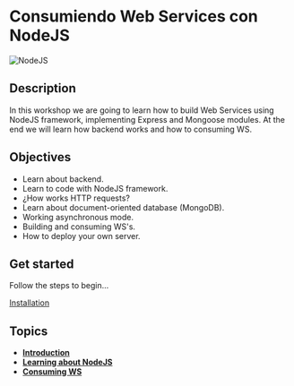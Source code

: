 # Consumiendo Web Services con NodeJS
![NodeJS](http://blog.evidaliahost.com/wp-content/uploads/2015/05/nodejs-logo.png)

## Description
In this workshop we are going to learn how to build Web Services using NodeJS framework, implementing Express and Mongoose modules. At the end we will learn how backend works and how to consuming WS.


## Objectives

- Learn about backend.
- Learn to code with NodeJS framework.
- ¿How works HTTP requests?
- Learn about document-oriented database (MongoDB).
- Working asynchronous mode.
- Building and consuming WS's.
- How to deploy your own server.

## Get started
Follow the steps to begin...  

 [Installation](http://handlebarsjs.com/)

## Topics

 * [**Introduction**](/chapters/introduction/first.md)
  * [**Learning about NodeJS**](http://handlebarsjs.com/)
 * [**Consuming WS**](http://handlebarsjs.com/)
